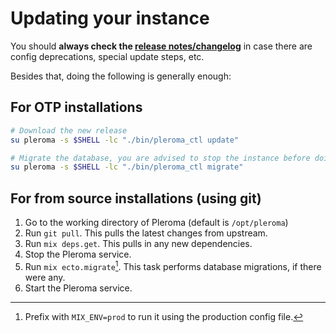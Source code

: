 # Updating your instance

You should **always check the [release notes/changelog](https://git.pleroma.social/pleroma/pleroma/-/releases)** in case there are config deprecations, special update steps, etc.

Besides that, doing the following is generally enough:

## For OTP installations

```sh
# Download the new release
su pleroma -s $SHELL -lc "./bin/pleroma_ctl update"

# Migrate the database, you are advised to stop the instance before doing that
su pleroma -s $SHELL -lc "./bin/pleroma_ctl migrate"
```

## For from source installations (using git)

1. Go to the working directory of Pleroma (default is `/opt/pleroma`)
2. Run `git pull`. This pulls the latest changes from upstream.
3. Run `mix deps.get`. This pulls in any new dependencies.
4. Stop the Pleroma service.
5. Run `mix ecto.migrate`[^1]. This task performs database migrations, if there were any.
6. Start the Pleroma service.

[^1]: Prefix with `MIX_ENV=prod` to run it using the production config file.
